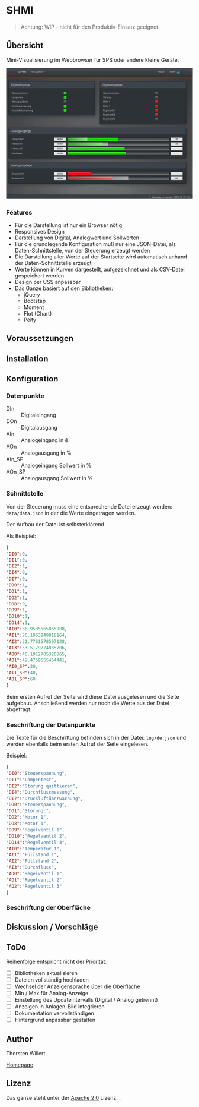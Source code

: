 # SHMI

> Achtung: WIP - nicht für den Produktiv-Einsatz geeignet.

## Übersicht

Mini-Visualisierung im Webbrowser für SPS oder andere kleine Geräte.

![Start](/images/SHMI_index.png)

### Features

- Für die Darstellung ist nur ein Browser nötig
- Responsives Design
- Darstellung von Digital, Analogwert und Sollwerten
- Für die grundlegende Konfiguration muß nur eine JSON-Datei, als Daten-Schnittstelle, von der Steuerung erzeugt werden
- Die Darstellung aller Werte auf der Startseite wird automatisch anhand der Daten-Schnittstelle erzeugt
- Werte können in Kurven dargestellt, aufgezeichnet und als CSV-Datei gespeichert werden
- Design per CSS anpassbar
- Das Ganze basiert auf den Bibliotheken:
  - jQuery
  - Bootstap
  - Moment
  - Flot (Chart)
  - Peity

## Voraussetzungen


## Installation


## Konfiguration

### Datenpunkte

<dl>
   <dt>DIn</dt>
   <dd>Digitaleingang</dd>
   <dt>DOn</dt>
   <dd>Digitalausgang</dd>
    <dt>AIn</dt>
   <dd>Analogeingang in &</dd>
    <dt>AOn</dt>
   <dd>Analogausgang in %</dd>
    <dt>AIn_SP</dt>
   <dd>Analogeingang Sollwert in %</dd>
     <dt>AOn_SP</dt>
   <dd>Analogausgang Sollwert in %</dd>
</dl>

### Schnittstelle

Von der Steuerung muss eine entsprechende Datei erzeugt werden:
`data/data.json`
in der die Werte eingetragen werden.

Der Aufbau der Datei ist selbsterklärend.

Als Beispiel:
```json
{
"DI0":0,
"DI1":0,
"DI2":1,
"DI4":0,
"DI7":0,
"DO0":1,
"DO1":1,
"DO2":1,
"DO8":0,
"DO9":1,
"DO10":1,
"DO14":1,
"AI0":36.9535665865988,
"AI1":26.1963949818164,
"AI2":31.7761578597128,
"AI3":53.5179774835706,
"AO0":40.1912705320865,
"AO1":49.4759655464441,
"AI0_SP":20,
"AI1_SP":40,
"AO1_SP":60
}
```

Beim ersten Aufruf der Seite wird diese Datei ausgelesen und die Seite aufgebaut. Anschließend werden nur noch die Werte aus der Datei abgefragt.

### Beschriftung der Datenpunkte

Die Texte für die Beschriftung befinden sich in der Datei:
`lng/de.json`
und werden ebenfalls beim ersten Aufruf der Seite eingelesen.

Beispiel:
```json
{
"DI0":"Steuerspannung",
"DI1":"Lampentest",
"DI2":"Störung quittieren",
"DI4":"Durchflussmessung",
"DI7":"Druckluftüberwachung",
"DO0":"Steuerspannung",
"DO1":"Störung:",
"DO2":"Motor 1",
"DO8":"Motor 1",
"DO9":"Regelventil 1",
"DO10":"Regelventil 2",
"DO14":"Regelventil 3",
"AI0":"Temperatur 1",
"AI1":"Füllstand 1",
"AI2":"Füllstand 2",
"AI3":"Durchfluss",
"AO0":"Regelventil 1",
"AO1":"Regelventil 2",
"AO2":"Regelventil 3"
}
```

### Beschriftung der Oberfläche

 
## Diskussion / Vorschläge

## ToDo

Reihenfolge entspricht nicht der Priorität:

- [ ] Bibliotheken aktualisieren
- [ ] Dateien vollständig hochladen
- [ ] Wechsel der Anzeigensprache über die Oberfläche
- [ ] Min / Max für Analog-Anzeige
- [ ] Einstellung des Updateintervalls (Digital / Analog getrennt)
- [ ] Anzeigen in Anlagen-Bild integrieren
- [ ] Dokumentation vervollständigen
- [ ] Hintergrund anpassbar gestalten

## Author
Thorsten Willert

[Homepage](http://www.thorsten-willert.de/)

## Lizenz
Das ganze steht unter der [Apache 2.0](https://github.com/THWillert/HomeMatic_CSS/blob/master/LICENSE) Lizenz.
.
